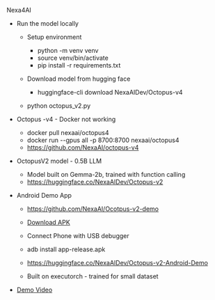 Nexa4AI


- Run the model locally
    - Setup environment
        - python -m venv venv
        - source venv/bin/activate
        - pip install -r requirements.txt

    - Download model from hugging face
        - huggingface-cli download NexaAIDev/Octopus-v4
    - python octopus_v2.py


- Octopus -v4 - Docker not working
    - docker pull nexaai/octopus4
    - docker run --gpus all -p 8700:8700 nexaai/octopus4
    - https://github.com/NexaAI/octopus-v4

- OctopusV2 model - 0.5B LLM
    - Model built on Gemma-2b, trained with function calling
    - https://huggingface.co/NexaAIDev/Octopus-v2

- Android Demo App
    - https://github.com/NexaAI/Ocotpus-v2-demo


    - [Download APK](https://public-storage.nexa4ai.com/android-demo-release/app-release.apk)
    - Connect Phone with USB debugger
    - adb install app-release.apk
    - https://huggingface.co/NexaAIDev/Octopus-v2-Android-Demo
    - Built on executorch - trained for small dataset

- [Demo Video](https://www.youtube.com/watch?v=tHQVVVZQzOM&list=PL4l1nVUEj_knXRu2k_Df35RwWYLnywZJ4&index=8)
